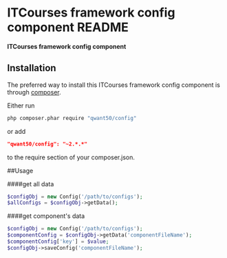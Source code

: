 
ITCourses framework config component README
============

**ITCourses framework config component**



## Installation

The preferred way to install this ITCourses framework config component is through [composer](http://getcomposer.org/download/).

Either run

```sh
php composer.phar require "qwant50/config"
```

or add

```json
"qwant50/config": "~2.*.*"
```

to the require section of your composer.json.


##Usage

####get all data 
```php
$configObj = new Config('/path/to/configs');
$allConfigs = $configObj->getData();
```

####get component's data
```php
$configObj = new Config('/path/to/configs');
$componentConfig = $configObj->getData('componentFileName');
$componentConfig['key'] = $value;
$configObj->saveConfig('componentFileName');
```


